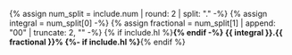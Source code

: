 {% assign num_split = include.num | round: 2 | split: "." -%}
{% assign integral = num_split[0] -%}
{% assign fractional = num_split[1] | append: "00" | truncate: 2, "" -%}
{% if include.hl %}**{% endif -%}
{{ integral }}.{{ fractional }}%
{%- if include.hl %}**{% endif %}